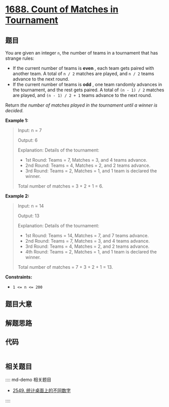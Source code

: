# [1688. Count of Matches in Tournament](https://leetcode.com/problems/count-of-matches-in-tournament)

## 题目

You are given an integer `n`, the number of teams in a tournament that has
strange rules:

  * If the current number of teams is **even** , each team gets paired with another team. A total of `n / 2` matches are played, and `n / 2` teams advance to the next round.
  * If the current number of teams is **odd** , one team randomly advances in the tournament, and the rest gets paired. A total of `(n - 1) / 2` matches are played, and `(n - 1) / 2 + 1` teams advance to the next round.

Return _the number of matches played in the tournament until a winner is
decided._



**Example 1:**

> Input: n = 7
> 
> Output: 6
> 
> Explanation: Details of the tournament: 
> - 1st Round: Teams = 7, Matches = 3, and 4 teams advance.
> - 2nd Round: Teams = 4, Matches = 2, and 2 teams advance.
> - 3rd Round: Teams = 2, Matches = 1, and 1 team is declared the winner.
> 
> Total number of matches = 3 + 2 + 1 = 6.

**Example 2:**

> Input: n = 14
> 
> Output: 13
> 
> Explanation: Details of the tournament:
> - 1st Round: Teams = 14, Matches = 7, and 7 teams advance.
> - 2nd Round: Teams = 7, Matches = 3, and 4 teams advance.
> - 3rd Round: Teams = 4, Matches = 2, and 2 teams advance.
> - 4th Round: Teams = 2, Matches = 1, and 1 team is declared the winner.
> 
> Total number of matches = 7 + 3 + 2 + 1 = 13.

**Constraints:**

  * `1 <= n <= 200`


## 题目大意

## 解题思路

## 代码

```javascript

```

## 相关题目

:::: md-demo 相关题目
- [2549. 统计桌面上的不同数字](https://leetcode.com/problems/count-distinct-numbers-on-board)

::::
